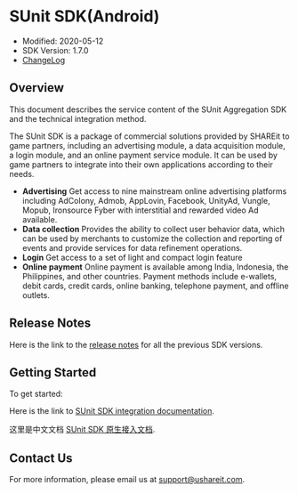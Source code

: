 # SUnit SDK(Android) 
* Modified: 2020-05-12
* SDK Version: 1.7.0
* [ChangeLog](https://github.com/sunitsdk/SUnitDemo/blob/master/CHANGELOG.md)

## Overview

This document describes the service content of the SUnit Aggregation SDK and the technical integration method.

The SUnit SDK is a package of commercial solutions provided by SHAREit to game partners, including an advertising module, a data acquisition module, a login module, and an online payment service module. It can be used by game partners to integrate into their own applications according to their needs.

  -	**Advertising**
    Get access to nine mainstream online advertising platforms including AdColony, Admob, AppLovin, Facebook, UnityAd, Vungle, Mopub, Ironsource Fyber with  interstitial and rewarded video Ad available. 
  -	**Data collection**
    Provides the ability to collect user behavior data, which can be used by merchants to customize the collection and reporting of events and provide services for data refinement operations.  
  -	**Login**
    Get access to a set of light and compact login feature
  -	**Online payment**
    Online payment is available among India, Indonesia, the Philippines, and other countries. Payment methods include e-wallets, debit cards, credit cards, online banking, telephone payment, and offline outlets. 



## Release Notes

Here is the link to the [release notes](https://github.com/sunitsdk/SUnitDemo/blob/master/CHANGELOG.md) for all the previous SDK versions.

## Getting Started

To get started:

Here is the link to [SUnit SDK integration documentation](https://github.com/sunitsdk/SUnitDemo/wiki/SUnit-SDK-Documentation(Android)).

这里是中文文档  [SUnit SDK 原生接入文档](https://github.com/sunitsdk/SUnitDemo/wiki).

## Contact Us

For more information, please email us at [support@ushareit.com](mailto:chenbin@ushareit.com).

